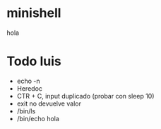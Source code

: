 # minishell
hola

# Todo luis
- echo -n
- Heredoc
- CTR + C, input duplicado (probar con sleep 10)
- exit no devuelve valor
- /bin/ls
- /bin/echo hola